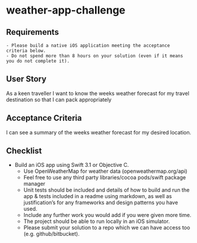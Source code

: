 # weather-app-challenge
## Requirements
	- Please build a native iOS application meeting the acceptance criteria below.
	- Do not spend more than 8 hours on your solution (even if it means you do not complete it).
## User Story
  As a keen traveller
	I want to know the weeks weather forecast
	for my travel destination
	so that I can pack appropriately
## Acceptance Criteria
  I can see a summary of the weeks weather forecast for my desired location.
## Checklist
  - Build an iOS app using Swift 3.1 or Objective C.
	- Use OpenWeatherMap for weather data (openweathermap.org/api)
	- Feel free to use any third party libraries/cocoa pods/swift package manager
	- Unit tests should be included and details of how to build and run the app & tests 
	 included in a readme using markdown, as well as justification’s for any frameworks and design patterns you have used.
	- Include any further work you would add if you were given more time.
	- The project should be able to run locally in an iOS simulator.
	- Please submit your solution to a repo which we can have access too (e.g. github/bitbucket).
